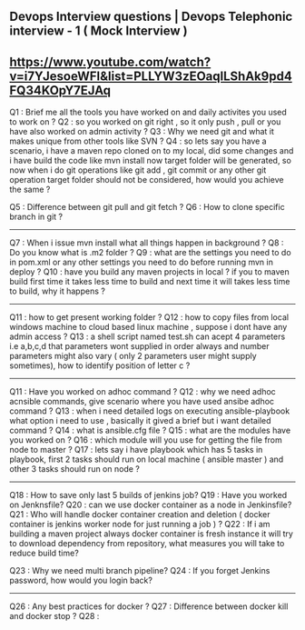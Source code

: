  ## Devops Interview questions | Devops Telephonic interview - 1 ( Mock Interview ) 
 https://www.youtube.com/watch?v=i7YJesoeWFI&list=PLLYW3zEOaqlLShAk9pd4FQ34KOpY7EJAq
---------

Q1 : Brief me all the tools you have worked on and daily activites you used to work on ?
Q2 : so you worked on git right , so it only push , pull or you have also worked on admin activity ?
Q3 : Why we need git and what it makes unique from other tools like SVN ?
Q4 : so lets say you have a scenario, i have a maven repo cloned on to my local, did some changes and i have build the code like mvn install now target folder will be generated, so now when i do git operations like git add , git commit or any other git operation target folder should not be considered, how would you achieve the same ?

Q5 : Difference between git pull and git fetch ?
Q6 : How to clone specific branch in  git ?

-------------------------

Q7 : When i issue mvn install what all things happen in background ?
Q8 : Do you know what is .m2 folder ?
Q9 : what are the settings you need to do in pom.xml or any other settings you need to do before running mvn in deploy ?
Q10 : have you build any maven projects in local ? if you to maven build first time it takes less time to build and next time it will takes less time to build, why it happens ?

----------------------------

Q11 : how to get present working folder ? 
Q12 : how to copy files from local windows machine to cloud based linux machine , suppose i dont have any admin access ?
Q13 : a shell script named test.sh can acept 4 parameters i.e a,b,c,d that parameters wont supplied in order always and number parameters might also vary ( only 2 parameters user might supply sometimes), how to identify position of letter c ?


-----------------------

Q11 : Have you worked on adhoc command ?
Q12 : why we need adhoc acnsible commands, give scenario where you have used ansibe adhoc command ?
Q13 : when i need detailed logs on executing ansible-playbook what option i need to use , basically it gived a brief but i want detailed command ?
Q14 : what is ansible.cfg file ?
Q15 : what are the modules have you worked on ?
Q16 : which module will you use for getting the file from node to master ?
Q17 :  lets say i have playbook which has 5 tasks in playbook, first 2 tasks should run on local machine ( ansible master ) and other 3 tasks should run on node ?


----------------------------------

Q18 :  How to save only last 5 builds of jenkins job? 
Q19 :  Have you worked on Jenknsfile?
Q20 : can we use docker container as a node in Jenkinsfile? 
Q21 : Who will handle docker container creation and deletion ( docker container is jenkins worker node for just running a job ) ? 
Q22 : If i am building a maven project always docker container is fresh instance it will try to download dependency from repository, what measures you will take to reduce build time?

Q23 :  Why we need multi branch pipeline?
Q24 :  If you forget Jenkins password, how would you login back?

-------------------------------------

Q26 : Any best practices for docker ?
Q27 : Difference between docker kill and docker stop ?
Q28 : 
